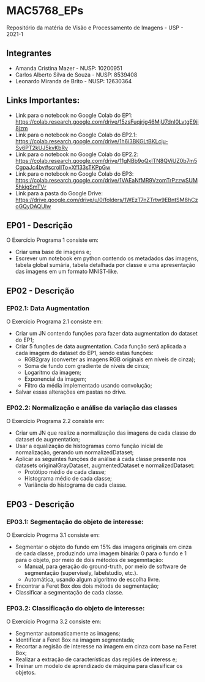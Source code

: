 # MAC5768_EPs

Repositório da matéria de Visão e Processamento de Imagens - USP - 2021-1

## Integrantes

- Amanda Cristina Mazer - NUSP: 10200951
- Carlos Alberto Silva de Souza - NUSP: 8539408
- Leonardo Miranda de Brito - NUSP: 12630364

## Links Importantes:

- Link para o notebook no Google Colab do EP1: https://colab.research.google.com/drive/15zsFuqjrjg46MjU7dnI0LvtgE9ji8jzm
- Link para o notebook no Google Colab do EP2.1: https://colab.research.google.com/drive/1h6i3BKGLtBKLcju-Sy6PT2kUJ5kvKbRv
- Link para o notebook no Google Colab do EP2.2: https://colab.research.google.com/drive/11gNBb9oQxITN8QViUZ0b7m5CgpaJc4bv#scrollTo=Xf133sTKPpGw
- Link para o notebook no Google Colab do EP3: https://colab.research.google.com/drive/1VAEaNfMR9VzomTrPzzwSUM5hkigSmTVr
- Link para a pasta do Google Drive: https://drive.google.com/drive/u/0/folders/1WEzT7nZTrtw9EBntSM8hCzoGQyDAQUIw

## EP01 - Descrição
O Exercício Programa 1 consiste em:
- Criar uma base de imagens e;
- Escrever um notebook em python contendo os metadados das imagens, tabela global sumária, tabela detalhada por classe e uma apresentação das imagens em um formato MNIST-like.

## EP02 - Descrição
### EP02.1: Data Augmentation
O Exercício Programa 2.1 consiste em:
- Criar um JN contendo funções para fazer data augmentation do dataset do EP1;
- Criar 5 funções de data augmentation. Cada função será aplicada a cada imagem do dataset do EP1, sendo estas funções:
  - RGB2gray (converter as imagens RGB originais em níveis de cinza);
  - Soma de fundo com gradiente de níveis de cinza;
  - Logaritmo da imagem;
  - Exponencial da imagem;
  - Filtro da média implementado usando convolução;
- Salvar essas alterações em pastas no drive.

### EP02.2: Normalização e análise da variação das classes
O Exercício Programa 2.2 consiste em:
- Criar um JN que realize a normalização das imagens de cada classe do dataset de augmentation;
- Usar a equalização de histogramas como função inicial de normalização, gerando um normalizedDataset;
- Aplicar as seguintes funções de análise à cada classe presente nos datasets originalGrayDataset, augmentedDataset e normalizedDataset:  
  - Protótipo médio de cada classe;
  - Histograma médio de cada classe;
  - Variância do histograma de cada classe.

## EP03 - Descrição
### EP03.1: Segmentação do objeto de interesse: 
O Exercício Progrma 3.1 consiste em:
- Segmentar o objeto do fundo em 15% das imagens originais em cinza de cada classe, produzindo uma imagem binária: 0 para o fundo e 1 para o objeto, por meio de dois métodos de segemntação:
  - Manual, para geração do ground-truth, por meio de software de segmentação (supervisely, labelstudio, etc.).
  - Automática, usando algum algoritmo de escolha livre.
- Encontrar a Feret Box dos dois métods de segmentação;
- Classificar a segmentação de cada classe.

### EP03.2: Classificação do objeto de interesse: 
O Exercício Progrma 3.2 consiste em:
- Segmentar automaticamente as imagens;
- Identificar a Feret Box na imagem segmentada;
- Recortar a regisão de interesse na imagem em cinza com base na Feret Box;
- Realizar a extração de características das regiões de interess e;
- Treinar um modelo de aprendizado de máquina para classificar os objetos.

